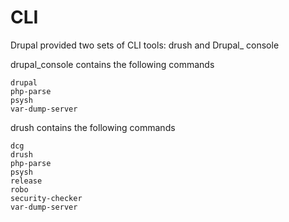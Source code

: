 # CLI

Drupal provided two sets of CLI tools: drush and Drupal_ console

drupal_console contains the following commands
```
drupal  
php-parse  
psysh  
var-dump-server
```

drush contains the following commands
```
dcg  
drush  
php-parse 
psysh  
release  
robo  
security-checker  
var-dump-server
```